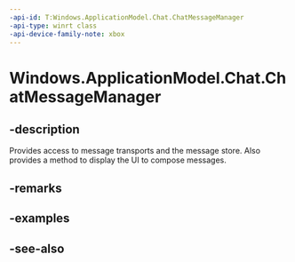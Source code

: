 ```yaml
---
-api-id: T:Windows.ApplicationModel.Chat.ChatMessageManager
-api-type: winrt class
-api-device-family-note: xbox
---
```


<!-- Class syntax.
public class ChatMessageManager 
-->

# Windows.ApplicationModel.Chat.ChatMessageManager

## -description
Provides access to message transports and the message store. Also provides a method to display the UI to compose messages.

## -remarks

## -examples

## -see-also
